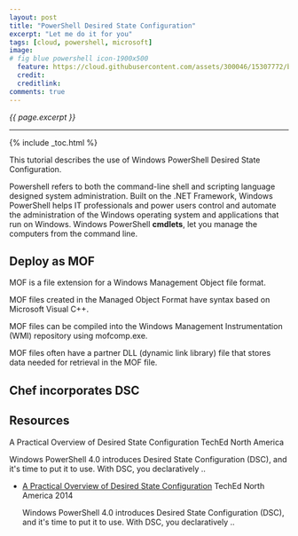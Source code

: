 ```yaml
---
layout: post
title: "PowerShell Desired State Configuration"
excerpt: "Let me do it for you"
tags: [cloud, powershell, microsoft]
image:
# fig blue powershell icon-1900x500
  feature: https://cloud.githubusercontent.com/assets/300046/15307772/b335270e-1b93-11e6-9552-d3022de2b9ce.jpg
  credit:
  creditlink:
comments: true
---
```

<i>{{ page.excerpt }}</i>
<hr />
{% include _toc.html %}

This tutorial describes the use of Windows PowerShell Desired State Configuration.

Powershell refers to both the command-line shell and scripting language designed system administration. Built on the .NET Framework, Windows PowerShell helps IT professionals and power users control and automate the administration of the Windows operating system and applications that run on Windows. Windows PowerShell <strong>cmdlets</strong>, let you manage the computers from the command line. 

## Deploy as MOF #

MOF is a file extension for a Windows Management Object file format. 

MOF files created in the Managed Object Format have syntax based on Microsoft Visual C++.  

MOF files can be compiled into the Windows Management Instrumentation (WMI) repository using mofcomp.exe.

MOF files often have a partner DLL (dynamic link library) file that stores data needed for retrieval in the MOF file.

## Chef incorporates DSC #


## Resources #

A Practical Overview of Desired State Configuration
   TechEd North America

   Windows PowerShell 4.0 introduces Desired State Configuration (DSC), and it's time to put it to use. With DSC, you declaratively ..

* <a target="_blank" href="https://www.youtube.com/watch?v=lP6noSW6Vr4">
   A Practical Overview of Desired State Configuration</a>
   TechEd North America 2014

   Windows PowerShell 4.0 introduces Desired State Configuration (DSC), and it's time to put it to use. With DSC, you declaratively ..

